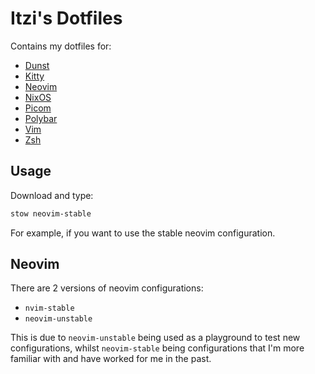 # Itzi's Dotfiles

Contains my dotfiles for:

- [Dunst](https://dunst-project.org/)
- [Kitty](https://sw.kovidgoyal.net/kitty/)
- [Neovim](https://neovim.io/)
- [NixOS](https://nixos.org/)
- [Picom](https://wiki.archlinux.org/index.php/Picom)
- [Polybar](https://polybar.github.io/)
- [Vim](https://github.com/vim/vim)
- [Zsh](https://www.zsh.org/)

## Usage

Download and type:

```sh
stow neovim-stable
```

For example, if you want to use the stable neovim configuration.

## Neovim

There are 2 versions of neovim configurations:

- `nvim-stable`
- `neovim-unstable`

This is due to `neovim-unstable` being used as a playground to test new configurations, whilst
`neovim-stable` being configurations that I'm more familiar with and have worked for me in the past.

